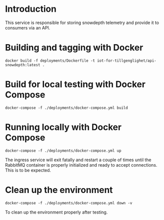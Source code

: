 # Introduction

This service is responsible for storing snowdepth telemetry and provide it to consumers via an API.

# Building and tagging with Docker

`docker build -f deployments/Dockerfile -t iot-for-tillgenglighet/api-snowdepth:latest .`

# Build for local testing with Docker Compose

`docker-compose -f ./deployments/docker-compose.yml build`

# Running locally with Docker Compose

`docker-compose -f ./deployments/docker-compose.yml up`

The ingress service will exit fatally and restart a couple of times until the RabbitMQ container is properly initialized and ready to accept connections. This is to be expected.

# Clean up the environment

`docker-compose -f ./deployments/docker-compose.yml down -v`

To clean up the environment properly after testing.
